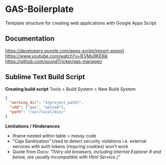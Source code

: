 GAS-Boilerplate
===============

Template structure for creating web applications with Google Apps Script

## Documentation
https://developers.google.com/apps-script/import-export
https://www.youtube.com/watch?v=lEVMu9KE6jk 
https://github.com/soundTricker/gas-manager/

## Sublime Text Build Script

**Creating build script**
Tools > Build System > New Build System
```json
{
  "working_dir": "${project_path}",
  "cmd": ["gas", "upload"],
  "path": "/usr/local/bin/"
}
```

**Limitations / Hinderances**
- iframe nested within table > messy code
- "Caja Sanitization"
	Used to detect security violations
	i.e. external services with auth tokens (requring cookies) 				won't work
- Quote from Docs:
*"(Very old browsers, including Internet Explorer 8 and below, are usually incompatible with Html Service.)"*
